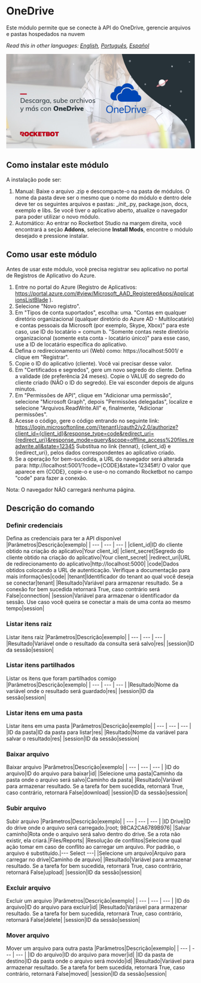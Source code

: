 # OneDrive
  
Este módulo permite que se conecte à API do OneDrive, gerencie arquivos e pastas hospedados na nuvem

*Read this in other languages: [English](Manual_OneDrive.md), [Português](Manual_OneDrive.pr.md), [Español](Manual_OneDrive.es.md)*  
  
![banner](imgs/Banner_OneDrive.png)
## Como instalar este módulo
  
A instalação pode ser:
1. Manual: Baixe o arquivo .zip e descompacte-o na pasta de módulos. O nome da pasta deve ser o mesmo que o nome do módulo e dentro dele deve ter os seguintes arquivos e pastas: \__init__.py, package.json, docs, exemplo e libs. Se você tiver o aplicativo aberto, atualize o navegador para poder utilizar o novo módulo.
2. Automático: Ao entrar no Rocketbot Studio na margem direita, você encontrará a seção **Addons**, selecione **Install Mods**, encontre o módulo desejado e pressione instalar.  



## Como usar este módulo

Antes de usar este módulo, você precisa registrar seu aplicativo no portal de Registros de Aplicativo do Azure.

1. Entre no portal do Azure (Registro de Aplicativos: https://portal.azure.com/#view/Microsoft_AAD_RegisteredApps/ApplicationsListBlade ).
2. Selecione "Novo registro".
3. Em "Tipos de conta suportados", escolha:
    uma. "Contas em qualquer diretório organizacional (qualquer diretório do Azure AD - Multilocatário) e contas pessoais da Microsoft (por exemplo, Skype, Xbox)" para este caso, use ID do locatário = comum
    b. "Somente contas neste diretório organizacional (somente esta conta - locatário único)" para esse caso, use a ID de locatário específica do aplicativo.
4. Defina o redirecionamento uri (Web) como: https://localhost:5001/ e clique em "Registrar".
5. Copie o ID do aplicativo (cliente). Você vai precisar desse valor.
6. Em "Certificados e segredos", gere um novo segredo do cliente. Defina a validade (de preferência 24 meses). Copie o VALUE do segredo do cliente criado (NÃO o ID do segredo). Ele vai esconder depois de alguns minutos.
7. Em "Permissões de API", clique em "Adicionar uma permissão", selecione "Microsoft Graph", depois "Permissões delegadas", localize e selecione "Arquivos.ReadWrite.All" e, finalmente, "Adicionar permissões".
8. Acesse o código, gere o código entrando no seguinte link:
https://login.microsoftonline.com/{tenant}/oauth2/v2.0/authorize?client_id={client_id}&response_type=code&redirect_uri={redirect_uri}&response_mode=query&scope=offline_access%20files.readwrite.all&state=12345
Substitua no link {tennat}, {client_id} e {redirect_uri}, pelos dados correspondentes ao aplicativo criado.
9. Se a operação for bem-sucedida, a URL do navegador será alterada para: http://localhost:5001/?code={CODE}&state=12345#!/
O valor que aparece em {CODE}, copie-o e use-o no comando Rocketbot no campo "code" para fazer a conexão.

Nota: O navegador NÃO carregará nenhuma página.

## Descrição do comando

### Definir credenciais
  
Defina as credenciais para ter a API disponível
|Parâmetros|Descrição|exemplo|
| --- | --- | --- |
|client_id|ID do cliente obtido na criação do aplicativo|Your client_id|
|client_secret|Segredo do cliente obtido na criação do aplicativo|Your client_secret|
|redirect_uri|URL de redirecionamento do aplicativo|http://localhost:5000|
|code|Dados obtidos colocando a URL de autenticação. Verifique a documentação para mais informações|code|
|tenant|Identificador do tenant ao qual você deseja se conectar|tenant|
|Resultado|Variável para armazenar resultado. Se a conexão for bem sucedida retornará True, caso contrário será False|connection|
|session|Variável para armazenar o identificador da sessão. Use caso você queira se conectar a mais de uma conta ao mesmo tempo|session|

### Listar itens raiz
  
Listar itens raiz
|Parâmetros|Descrição|exemplo|
| --- | --- | --- |
|Resultado|Variável onde o resultado da consulta será salvo|res|
|session|ID da sessão|session|

### Listar itens partilhados
  
Listar os itens que foram partilhados comigo
|Parâmetros|Descrição|exemplo|
| --- | --- | --- |
|Resultado|Nome da variável onde o resultado será guardado|res|
|session|ID da sessão|session|

### Listar itens em uma pasta
  
Listar itens em uma pasta
|Parâmetros|Descrição|exemplo|
| --- | --- | --- |
|ID da pasta|ID da pasta para listar|res|
|Resultado|Nome da variável para salvar o resultado|res|
|session|ID da sessão|session|

### Baixar arquivo
  
Baixar arquivo
|Parâmetros|Descrição|exemplo|
| --- | --- | --- |
|ID do arquivo|ID do arquivo para baixar|id|
|Selecione uma pasta|Caminho da pasta onde o arquivo será salvo|Caminho da pasta|
|Resultado|Variável para armazenar resultado. Se a tarefa for bem sucedida, retornará True, caso contrário, retornará False|download|
|session|ID da sessão|session|

### Subir arquivo
  
Subir arquivo
|Parâmetros|Descrição|exemplo|
| --- | --- | --- |
|ID Drive|ID do drive onde o arquivo será carregado.|root; 98CA2CA6789B976|
|Salvar caminho|Rota onde o arquivo será salvo dentro do drive. Se a rota não existir, ela criará.|Files/Reports|
|Resolução de conflitos|Selecione qual ação tomar em caso de conflito ao carregar um arquivo. Por padrão, o arquivo é substituído.|--- Select ---|
|Selecione um arquivo|Arquivo para carregar no drive|Caminho de arquivo|
|Resultado|Variável para armazenar resultado. Se a tarefa for bem sucedida, retornará True, caso contrário, retornará False|upload|
|session|ID da sessão|session|

### Excluir arquivo
  
Excluir um arquivo
|Parâmetros|Descrição|exemplo|
| --- | --- | --- |
|ID do arquivo|ID do arquivo para excluir|id|
|Resultado|Variável para armazenar resultado. Se a tarefa for bem sucedida, retornará True, caso contrário, retornará False|delete|
|session|ID da sessão|session|

### Mover arquivo
  
Mover um arquivo para outra pasta
|Parâmetros|Descrição|exemplo|
| --- | --- | --- |
|ID do arquivo|ID do arquivo para mover|id|
|ID da pasta de destino|ID da pasta onde o arquivo será movido|id|
|Resultado|Variável para armazenar resultado. Se a tarefa for bem sucedida, retornará True, caso contrário, retornará False|moved|
|session|ID da sessão|session|

